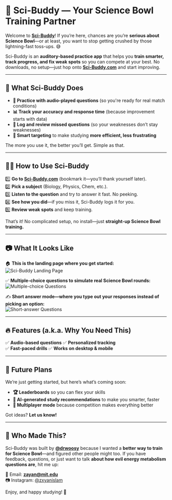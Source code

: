 # 🧠 Sci-Buddy — Your Science Bowl Training Partner  

Welcome to **[Sci-Buddy](https://sci-buddy.com)**! If you’re here, chances are you’re **serious about Science Bowl**—or at least, you want to stop getting crushed by those lightning-fast toss-ups. 😅  

Sci-Buddy is an **auditory-based practice app** that helps you **train smarter, track progress, and fix weak spots** so you can compete at your best. No downloads, no setup—just hop onto **[Sci-Buddy.com](https://sci-buddy.com)** and start improving.  

---

## 🎯 What Sci-Buddy Does  

- **📢 Practice with audio-played questions** (so you're ready for real match conditions)  
- **📊 Track your accuracy and response time** (because improvement starts with data)  
- **🚀 Log and review missed questions** (so your weaknesses don’t stay weaknesses)  
- **🎯 Smart targeting** to make studying **more efficient, less frustrating**  

The more you use it, the better you’ll get. Simple as that.  

---

## 🏃‍♂️ How to Use Sci-Buddy  

1️⃣ **Go to [Sci-Buddy.com](https://sci-buddy.com)** (bookmark it—you’ll thank yourself later).  
2️⃣ **Pick a subject** (Biology, Physics, Chem, etc.).  
3️⃣ **Listen to the question** and try to answer it fast. No peeking.  
4️⃣ **See how you did**—if you miss it, Sci-Buddy logs it for you.  
5️⃣ **Review weak spots** and keep training.  

That’s it! No complicated setup, no install—just **straight-up Science Bowl training.**  

---

## 📷 What It Looks Like  
🏠 **This is the **landing page** where you get started:**  
![Sci-Buddy Landing Page](https://i.imgur.com/57k0KBn.png)  

✅ **Multiple-choice questions to simulate real Science Bowl rounds:**  
![Multiple-choice Questions](https://i.imgur.com/fx8h0vJ.png)  

✍️ **Short answer mode—where you **type out** your responses instead of picking an option:**  
![Short-answer Questions](https://i.imgur.com/8pbrf5E.png)  

---

## 🔥 Features (a.k.a. Why You Need This)  

✅ **Audio-based questions** 
✅ **Personalized tracking**  
✅ **Fast-paced drills** 
✅ **Works on desktop & mobile**   

---

## 🚀 Future Plans  

We’re just getting started, but here’s what’s coming soon:  

- **🏆 Leaderboards** so you can flex your skills  
- **🤖 AI-generated study recommendations** to make you smarter, faster  
- **🎤 Multiplayer mode** because competition makes everything better  

Got ideas? **Let us know!**  

---

## 💬 Who Made This?  

Sci-Buddy was built by **[@drwoosy](https://github.com/drwoosy)** because I wanted a **better way to train for Science Bowl**—and figured other people might too. If you have feedback, questions, or just want to talk **about how evil energy metabolism questions are**, hit me up:  

📧 Email: **zayan@mit.edu**  
📷 Instagram: [@zxyanislam](https://www.instagram.com/zxyanislam/)  

Enjoy, and happy studying! 🚀  
